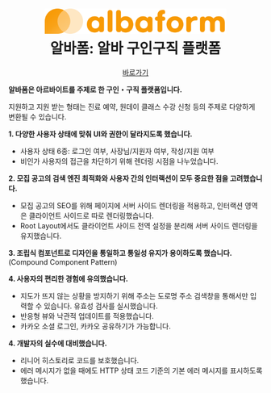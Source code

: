 [//]: # (## Quick Links)

[//]: # (### 결과 요약)

[//]: # (- [RESULT.md]&#40;./documentation/RESULT.md&#41;)

[//]: # ()
[//]: # (### 실행 방법)
[//]: # (- [배포 사이트 &#40;production&#41;]&#40;https://main.d3jxl4gw15q26p.amplifyapp.com&#41;)
[//]: # (- [배포 사이트 &#40;development&#41;]&#40;https://dev.d3jxl4gw15q26p.amplifyapp.com&#41;)

[//]: # (- [로컬 호스트 실행 방법]&#40;./documentation/howToStart.md&#41;)

<div style="text-align: center">  
    <h1>  
        <img alt="알바폼 로고" src='public/images/logo/logo-horizon.svg' height="50" /><br>  
        알바폼: 알바 구인구직 플랫폼  
    </h1>  
    <a href="https://albaform.jiin-seok.net">바로가기</a>  
</div>  

**알바폼은 아르바이트를 주제로 한 구인・구직 플랫폼입니다.**

지원하고 지원 받는 형태는 진료 예약, 원데이 클래스 수강 신청 등의 주제로 다양하게 변환될 수 있습니다.


**1. 다양한 사용자 상태에 맞춰 UI와 권한이 달라지도록 했습니다.**

- 사용자 상태 6종: 로그인 여부, 사장님/지원자 여부, 작성/지원 여부
- 비인가 사용자의 접근을 차단하기 위해 렌더링 시점을 나누었습니다.

**2. 모집 공고의 검색 엔진 최적화와 사용자 간의 인터랙션이 모두 중요한 점을 고려했습니다.**

- 모집 공고의 SEO를 위해 페이지에 서버 사이드 렌더링을 적용하고, 인터랙션 영역은 클라이언트 사이드로 따로 렌더링했습니다.
- Root Layout에서도 클라이언트 사이드 전역 설정을 분리해 서버 사이드 렌더링을 유지했습니다.

**3. 조립식 컴포넌트로 디자인을 통일하고 통일성 유지가 용이하도록 했습니다.** (Compound Component Pattern)


**4. 사용자의 편리한 경험에 유의했습니다.**

- 지도가 뜨지 않는 상황을 방지하기 위해 주소는 도로명 주소 검색창을 통해서만 입력할 수 있습니다. 유효성 검사를 실시했습니다.
- 반응형 뷰와 낙관적 업데이트를 적용했습니다.
- 카카오 소셜 로그인, 카카오 공유하기가 가능합니다.


**4. 개발자의 실수에 대비했습니다.**

- 리니어 히스토리로 코드를 보호했습니다.
- 에러 메시지가 없을 때에도 HTTP 상태 코드 기준의 기본 에러 메시지를 표시하도록 했습니다.
